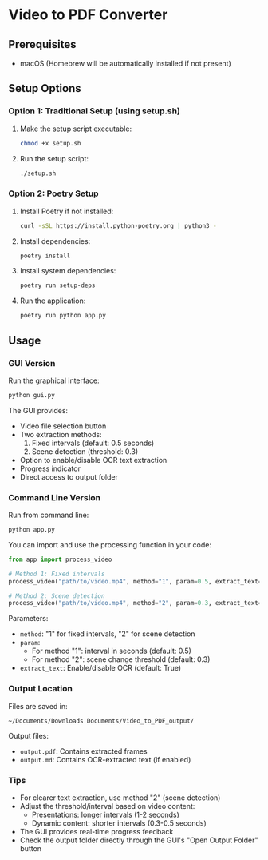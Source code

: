 # Video to PDF Converter

## Prerequisites
- macOS (Homebrew will be automatically installed if not present)

## Setup Options

### Option 1: Traditional Setup (using setup.sh)
1. Make the setup script executable:
   ```bash
   chmod +x setup.sh
   ```
2. Run the setup script:
   ```bash
   ./setup.sh
   ```

### Option 2: Poetry Setup
1. Install Poetry if not installed:
   ```bash
   curl -sSL https://install.python-poetry.org | python3 -
   ```
2. Install dependencies:
   ```bash
   poetry install
   ```
3. Install system dependencies:
   ```bash
   poetry run setup-deps
   ```
4. Run the application:
   ```bash
   poetry run python app.py
   ```

## Usage

### GUI Version
Run the graphical interface:
```bash
python gui.py
```

The GUI provides:
- Video file selection button
- Two extraction methods:
  1. Fixed intervals (default: 0.5 seconds)
  2. Scene detection (threshold: 0.3)
- Option to enable/disable OCR text extraction
- Progress indicator
- Direct access to output folder

### Command Line Version
Run from command line:
```bash
python app.py
```

You can import and use the processing function in your code:
```python
from app import process_video

# Method 1: Fixed intervals
process_video("path/to/video.mp4", method="1", param=0.5, extract_text=True)

# Method 2: Scene detection
process_video("path/to/video.mp4", method="2", param=0.3, extract_text=True)
```

Parameters:
- `method`: "1" for fixed intervals, "2" for scene detection
- `param`: 
  - For method "1": interval in seconds (default: 0.5)
  - For method "2": scene change threshold (default: 0.3)
- `extract_text`: Enable/disable OCR (default: True)

### Output Location
Files are saved in:
```
~/Documents/Downloads Documents/Video_to_PDF_output/
```

Output files:
- `output.pdf`: Contains extracted frames
- `output.md`: Contains OCR-extracted text (if enabled)

### Tips
- For clearer text extraction, use method "2" (scene detection)
- Adjust the threshold/interval based on video content:
  - Presentations: longer intervals (1-2 seconds)
  - Dynamic content: shorter intervals (0.3-0.5 seconds)
- The GUI provides real-time progress feedback
- Check the output folder directly through the GUI's "Open Output Folder" button